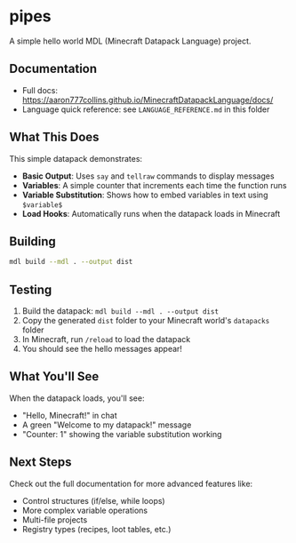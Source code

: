 # pipes

A simple hello world MDL (Minecraft Datapack Language) project.

## Documentation

- Full docs: https://aaron777collins.github.io/MinecraftDatapackLanguage/docs/
- Language quick reference: see `LANGUAGE_REFERENCE.md` in this folder

## What This Does

This simple datapack demonstrates:
- **Basic Output**: Uses `say` and `tellraw` commands to display messages
- **Variables**: A simple counter that increments each time the function runs
- **Variable Substitution**: Shows how to embed variables in text using `$variable$`
- **Load Hooks**: Automatically runs when the datapack loads in Minecraft

## Building

```bash
mdl build --mdl . --output dist
```

## Testing

1. Build the datapack: `mdl build --mdl . --output dist`
2. Copy the generated `dist` folder to your Minecraft world's `datapacks` folder
3. In Minecraft, run `/reload` to load the datapack
4. You should see the hello messages appear!

## What You'll See

When the datapack loads, you'll see:
- "Hello, Minecraft!" in chat
- A green "Welcome to my datapack!" message
- "Counter: 1" showing the variable substitution working

## Next Steps

Check out the full documentation for more advanced features like:
- Control structures (if/else, while loops)
- More complex variable operations
- Multi-file projects
- Registry types (recipes, loot tables, etc.)
